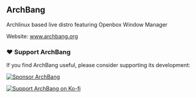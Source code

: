 ## ArchBang

Archlinux based live distro featuring Openbox Window Manager

Website: www.archbang.org

### ❤️ Support ArchBang

If you find ArchBang useful, please consider supporting its development:

[![Sponsor ArchBang](https://img.shields.io/badge/Sponsor-ArchBang-blue?logo=github)](https://github.com/sponsors/mrgreen3)

[![Support ArchBang on Ko-fi](https://img.shields.io/badge/Ko--fi-Support_ArchBang-green?logo=ko-fi&logoColor=white)](https://ko-fi.com/archbang)




